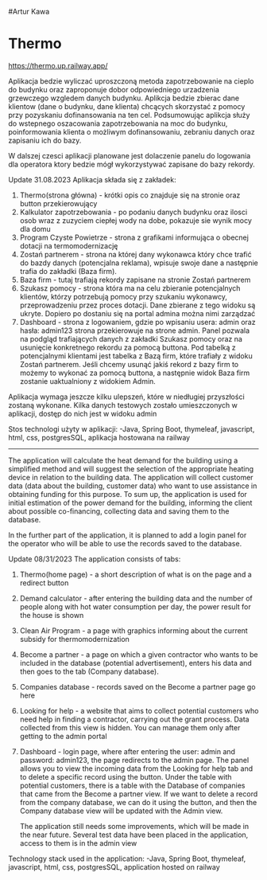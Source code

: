 
#Artur Kawa

# Thermo

https://thermo.up.railway.app/

Aplikacja bedzie wyliczać uproszczoną metoda zapotrzebowanie na cieplo do budynku oraz zaproponuje dobor odpowiedniego urzadzenia grzewczego wzgledem danych budynku. Aplikcja bedzie zbierac dane klientow (dane o budynku, dane klienta) chcących skorzystać z pomocy przy pozyskaniu dofinansowania na ten cel.
Podsumowując aplikcja służy do wstepnego oszacowania zapotrzebowania na moc do budynku, poinformowania klienta o możliwym dofinansowaniu, zebraniu danych oraz zapisaniu ich do bazy. 

W dalszej czesci aplikacji planowane jest dolaczenie panelu do logowania dla operatora ktory bedzie mógł wykorzystywać zapisane do bazy rekordy.


Update 31.08.2023
Aplikacja składa się z zakładek:
1) Thermo(strona główna) - krótki opis co znajduje się na stronie oraz button przekierowujący
2)  Kalkulator zapotrzebowania - po podaniu danych budynku oraz ilosci osob wraz z zuzyciem ciepłej wody na dobe, pokazuje sie wynik mocy dla domu
3)  Program Czyste Powietrze - strona z grafikami informująca o obecnej dotacji na termomodernizację
4)  Zostań partnerem - strona na której dany wykonawca który chce trafić do bazdy danych (potencjalna reklama), wpisuje swoje dane a następnie trafia do zakładki (Baza firm).  
5)  Baza firm - tutaj trafiają rekordy zapisane na stronie Zostań partnerem
6)  Szukasz pomocy - strona która ma na celu zbieranie potencjalnych klientów, którzy potrzebują pomocy przy szukaniu wykonawcy, przeprowadzeniu przez proces dotacji. Dane zbierane z tego widoku są ukryte. Dopiero po dostaniu się na portal admina można nimi zarządzać
7)  Dashboard - strona z logowaniem, gdzie po wpisaniu usera: admin oraz hasła: admin123 strona przekierowuje na strone admin. Panel pozwala na podgląd trafiających danych z zakładki Szukasz pomocy oraz na usunięcie konkretnego rekordu za pomocą buttona. Pod tabelką z potencjalnymi klientami jest tabelka z Bazą firm, które trafiały z widoku Zostań partnerem. Jeśli chcemy usunąć jakiś rekord z bazy firm to możemy to wykonać za pomocą buttona, a następnie widok Baza firm zostanie uaktualniony z widokiem Admin.

   Aplikacja wymaga jeszcze kilku ulepszeń, które w niedługiej przyszłości zostaną wykonane. Kilka danych testowych zostało umieszczonych w aplikacji, dostęp do nich jest w widoku admin

   Stos technologi użyty w aplikacji:
   -Java, Spring Boot, thymeleaf, javascript, html, css, postgresSQL, aplikacja hostowana na railway

<hr>

The application will calculate the heat demand for the building using a simplified method and will suggest the selection of the appropriate heating device in relation to the building data. The application will collect customer data (data about the building, customer data) who want to use assistance in obtaining funding for this purpose. To sum up, the application is used for initial estimation of the power demand for the building, informing the client about possible co-financing, collecting data and saving them to the database.

In the further part of the application, it is planned to add a login panel for the operator who will be able to use the records saved to the database.

Update 08/31/2023 The application consists of tabs:

1) Thermo(home page) - a short description of what is on the page and a redirect button
2) Demand calculator - after entering the building data and the number of people along with hot water consumption per day, the power result for the house is shown
3) Clean Air Program - a page with graphics informing about the current subsidy for thermomodernization
4) Become a partner - a page on which a given contractor who wants to be included in the database (potential advertisement), enters his data and then goes to the tab (Company database).
5) Companies database - records saved on the Become a partner page go here
6) Looking for help - a website that aims to collect potential customers who need help in finding a contractor, carrying out the grant process. Data collected from this view is hidden. You can manage them only after getting to the admin portal
7) Dashboard - login page, where after entering the user: admin and password: admin123, the page redirects to the admin page. The panel allows you to view the incoming data from the Looking for help tab and to delete a specific record using the button. Under the table with potential customers, there is a table with the Database of companies that came from the Become a partner view. If we want to delete a record from the company database, we can do it using the button, and then the Company database view will be updated with the Admin view.

   The application still needs some improvements, which will be made in the near future. Several test data have been placed in the application, access to them is in the admin view

Technology stack used in the application: -Java, Spring Boot, thymeleaf, javascript, html, css, postgresSQL, application hosted on railway

